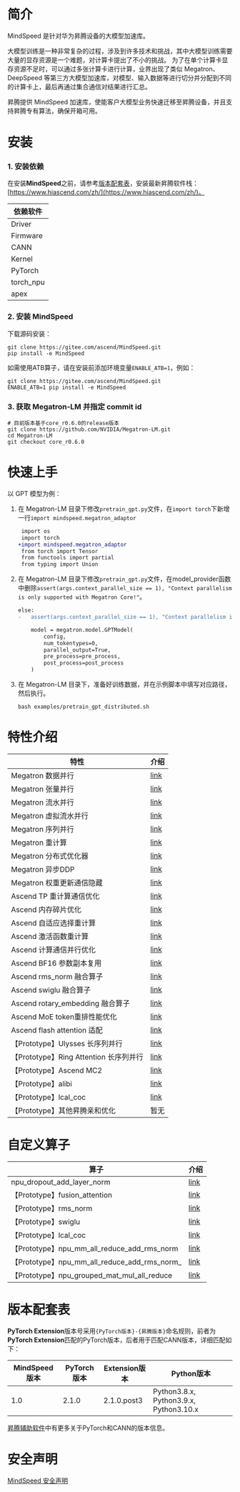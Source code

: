 # 简介

MindSpeed 是针对华为昇腾设备的大模型加速库。

大模型训练是一种非常复杂的过程，涉及到许多技术和挑战，其中大模型训练需要大量的显存资源是一个难题，对计算卡提出了不小的挑战。
为了在单个计算卡显存资源不足时，可以通过多张计算卡进行计算，业界出现了类似 Megatron、DeepSpeed 等第三方大模型加速库，对模型、输入数据等进行切分并分配到不同的计算卡上，最后再通过集合通信对结果进行汇总。

昇腾提供 MindSpeed 加速库，使能客户大模型业务快速迁移至昇腾设备，并且支持昇腾专有算法，确保开箱可用。

# 安装

### 1. 安装依赖

在安装**MindSpeed**之前，请参考[版本配套表](#版本配套表)，安装最新昇腾软件栈：[https://www.hiascend.com/zh/](https://www.hiascend.com/zh/)。

| 依赖软件      |
|-----------|
| Driver    | 
| Firmware  | 
| CANN      | 
| Kernel    | 
| PyTorch   | 
| torch_npu | 
| apex      | 


### 2. 安装 MindSpeed

下载源码安装：

 ```shell
 git clone https://gitee.com/ascend/MindSpeed.git
 pip install -e MindSpeed
 ```

如需使用ATB算子，请在安装前添加环境变量`ENABLE_ATB=1`，例如：
 ```shell
 git clone https://gitee.com/ascend/MindSpeed.git
 ENABLE_ATB=1 pip install -e MindSpeed
 ```

### 3. 获取 Megatron-LM 并指定 commit id

 ```shell
 # 目前版本基于core_r0.6.0的release版本
 git clone https://github.com/NVIDIA/Megatron-LM.git
 cd Megatron-LM
 git checkout core_r0.6.0
 ```

# 快速上手

以 GPT 模型为例：

1. 在 Megatron-LM 目录下修改`pretrain_gpt.py`文件，在`import torch`下新增一行`import mindspeed.megatron_adaptor`

    ```diff
     import os
     import torch
    +import mindspeed.megatron_adaptor
     from torch import Tensor
     from functools import partial
     from typing import Union
    ```

2. 在 Megatron-LM 目录下修改`pretrain_gpt.py`文件，在model_provider函数中删除`assert(args.context_parallel_size == 1), "Context parallelism is only supported with Megatron Core!"`。
    ```diff
    else:
    -   assert(args.context_parallel_size == 1), "Context parallelism is only supported with Megatron Core!"

        model = megatron.model.GPTModel(
            config,
            num_tokentypes=0,
            parallel_output=True,
            pre_process=pre_process,
            post_process=post_process
        )
    ```

3. 在 Megatron-LM 目录下，准备好训练数据，并在示例脚本中填写对应路径，然后执行。
    ```shell
    bash examples/pretrain_gpt_distributed.sh
    ```

# 特性介绍

| 特性                              | 介绍 |
|---------------------------------| ----- |
| Megatron 数据并行                   | [link](docs/features/data-parallel.md) |
| Megatron 张量并行                   | [link](docs/features/tensor-parallel.md) |
| Megatron 流水并行                   | [link](docs/features/pipeline-parallel.md) |
| Megatron 虚拟流水并行                 | [link](docs/features/virtual-pipeline-parallel.md) |
| Megatron 序列并行                   | [link](docs/features/sequence-parallel.md) |
| Megatron 重计算                    | [link](docs/features/recomputation.md) |
| Megatron 分布式优化器                 | [link](docs/features/distributed-optimizer.md) |
| Megatron 异步DDP                  | [link](docs/features/async-ddp.md) |
| Megatron 权重更新通信隐藏               | [link](docs/features/async-ddp-param-gather.md) |
| Ascend TP 重计算通信优化               | [link](docs/features/recomputation-communication.md) |
| Ascend 内存碎片优化                   | [link](docs/features/memory-fragmentation.md) |
| Ascend 自适应选择重计算                 | [link](docs/features/adaptive-recompute.md) |
| Ascend 激活函数重计算                  | [link](docs/features/activation-function-recompute.md)   |
| Ascend 计算通信并行优化                 | [link](docs/features/communication-over-computation.md) |
| Ascend BF16 参数副本复用              | [link](docs/features/reuse-fp32-param.md) |
| Ascend rms_norm 融合算子            | [link](docs/features/rms_norm.md) |
| Ascend swiglu 融合算子              | [link](docs/features/swiglu.md) |
| Ascend rotary_embedding 融合算子    | [link](docs/features/rotary-embedding.md) |
| Ascend MoE token重排性能优化          | [link](docs/features/token-rearrange.md) |               |
| Ascend flash attention 适配       | [link](docs/features/flash-attention.md)                |
| 【Prototype】Ulysses 长序列并行        | [link](docs/features/ulysses-context-parallel.md) |
| 【Prototype】Ring Attention 长序列并行 | [link](docs/features/ring-attention-context-parallel.md) |
| 【Prototype】Ascend MC2           | [link](docs/features/mc2.md) |
| 【Prototype】alibi                | [link](docs/features/alibi.md) |
| 【Prototype】lcal_coc             | [link](docs/features/communication-over-computation.md) |
| 【Prototype】其他昇腾亲和优化             | 暂无 |

# 自定义算子

| 算子                                         | 介绍                                                  |
|--------------------------------------------|-----------------------------------------------------|
| npu_dropout_add_layer_norm                 | [link](docs/ops/npu_dropout_add_layer_norm.md)      |
| 【Prototype】fusion_attention                | [link](docs/ops/fusion_attention.md)                |
| 【Prototype】rms_norm                        | [link](docs/ops/rms_norm.md)                        |
| 【Prototype】swiglu                          | [link](docs/ops/swiglu.md)                          |
| 【Prototype】lcal_coc                        | [link](docs/ops/lcal_coc.md)                        |
| 【Prototype】npu_mm_all_reduce_add_rms_norm  | [link](docs/ops/npu_mm_all_reduce_add_rms_norm.md)  |
| 【Prototype】npu_mm_all_reduce_add_rms_norm_ | [link](docs/ops/npu_mm_all_reduce_add_rms_norm_.md) 
| 【Prototype】npu_grouped_mat_mul_all_reduce  | [link](docs/ops/npu_grouped_mat_mul_all_reduce.md)  |

# 版本配套表

**PyTorch Extension**版本号采用`{PyTorch版本}-{昇腾版本}`命名规则，前者为**PyTorch Extension**匹配的PyTorch版本，后者用于匹配CANN版本，详细匹配如下：

| MindSpeed版本   | PyTorch版本   | Extension版本    |Python版本                               |
| ----------------- | ------------- | ------------- | --------------------------------------- |
|       1.0         |     2.1.0     |   2.1.0.post3 | Python3.8.x, Python3.9.x, Python3.10.x  |

[昇腾辅助软件](https://gitee.com/ascend/pytorch#%E6%98%87%E8%85%BE%E8%BE%85%E5%8A%A9%E8%BD%AF%E4%BB%B6)中有更多关于PyTorch和CANN的版本信息。

# 安全声明

[MindSpeed 安全声明](SECURITYNOTE.md)